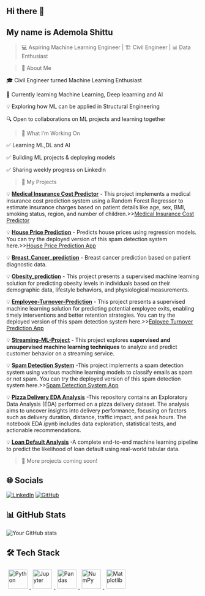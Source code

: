 ## Hi there 👋
## My name is Ademola Shittu

> 💻 Aspiring Machine Learning Engineer | 🏗 Civil Engineer | 📊 Data Enthusiast

> 🚀 About Me

🎓 Civil Engineer turned Machine Learning Enthusiast

🤖 Currently learning Machine Learning, Deep leaarning and AI

💡 Exploring how ML can be applied in Structural Engineering

🔍 Open to collaborations on ML projects and learning together

> 📌 What I’m Working On

✅ Learning ML,DL and AI

✅ Building ML projects & deploying models

✅ Sharing weekly progress on LinkedIn

> 📂 My Projects

💡 **[Medical Insurance Cost Predictor](https://github.com/Ademolashittu0543/Medical_insurance_cost_prediction)** - This project implements a medical insurance cost prediction system using a Random Forest Regressor to estimate insurance charges based on patient details like age, sex, BMI, smoking status, region, and number of children.>>[Medical Insurance Cost Predictor ](https://medicalinsurancecostprediction-ev89nczdpen4ioxctefohn.streamlit.app/)
 
💡 **[House Price Prediction](https://github.com/Ademolashittu0543/House_price_-prediction)** - Predicts house prices using regression models. You can try the deployed version of this spam detection system here.>>[House Price Prediction App ](https://houseprice-prediction-01.streamlit.app)

💡 **[Breast_Cancer_prediction](https://github.com/Ademolashittu0543/Breast_Cancer_prediction)** - Breast cancer prediction based on patient diagnostic data.

💡 **[Obesity_prediction](https://github.com/Ademolashittu0543/Obesity-_Prediction)** - This project presents a supervised machine learning solution for predicting obesity levels in individuals based on their demographic data, lifestyle behaviors, and physiological measurements.

💡 **[Employee-Turnover-Prediction](https://github.com/Ademolashittu0543/Employee-Turnover-Prediction)** - This project presents a supervised machine learning solution for predicting potential employee exits, enabling timely interventions and better retention strategies. You can try the deployed version of this spam detection system here.>>[Eployee Turnover Prediction App](https://eemployee-tturnover-pprediction-y.streamlit.app)


💡 **[Streaming-ML-Project](https://github.com/Ademolashittu0543/Streaming-ML-Project)** - This project explores **supervised and unsupervised machine learning techniques** to analyze and predict customer behavior on a streaming service.

💡 **[Spam Detection System](https://github.com/Ademolashittu0543/Spam-Detection-System)** -This project implements a spam detection system using various machine learning models to classify emails as spam or not spam. You can try the deployed version of this spam detection system here.>>[Spam Detection System App](https://spam-detection-system-vlvakga8tabxfyc3s7kufo.streamlit.app)

💡 **[Pizza Delivery EDA Analysis](https://github.com/Ademolashittu0543/Exploratory_Data_Analysis)** -This repository contains an Exploratory Data Analysis (EDA) performed on a pizza delivery dataset. The analysis aims to uncover insights into delivery performance, focusing on factors such as delivery duration, distance, traffic impact, and peak hours. The notebook EDA.ipynb includes data exploration, statistical tests, and actionable recommendations.

💡 **[Loan Default  Analysis](https://github.com/Ademolashittu0543/Exploratory_Data_Analysis)** -A complete end-to-end machine learning pipeline to predict the likelihood of loan default using real-world tabular data.

> 📌 More projects coming soon!

## 🌐 Socials

[![LinkedIn](https://img.icons8.com/fluent/48/000000/linkedin.png)](https://www.linkedin.com/in/shittu-ademola-842126291/)
[![GitHub](https://img.icons8.com/fluent/48/000000/github.png)](https://github.com/Ademolashittu0543) 

## 📊 GitHub Stats

![Your GitHub stats](https://github-readme-stats.vercel.app/api?username=Ademolashittu0543&show_icons=true&theme=dark)  



## 🛠️ Tech Stack

<p align="left">
  <!-- Python -->
  <a href="https://www.python.org/" target="_blank" rel="noopener noreferrer">
    <img src="https://cdn.jsdelivr.net/gh/devicons/devicon/icons/python/python-original.svg" alt="Python" width="50" height="50" style="padding:5px;"/>
  </a>
  
  <!-- Jupyter -->
  <a href="https://jupyter.org/" target="_blank" rel="noopener noreferrer">
    <img src="https://cdn.jsdelivr.net/gh/devicons/devicon/icons/jupyter/jupyter-original.svg" alt="Jupyter" width="50" height="50" style="padding:5px;"/>
  </a>
  
  <!-- Pandas -->
  <a href="https://pandas.pydata.org/" target="_blank" rel="noopener noreferrer">
    <img src="https://cdn.jsdelivr.net/gh/devicons/devicon/icons/pandas/pandas-original.svg" alt="Pandas" width="50" height="50" style="padding:5px;"/>
  </a>
  
  <!-- NumPy -->
  <a href="https://numpy.org/" target="_blank" rel="noopener noreferrer">
    <img src="https://cdn.jsdelivr.net/gh/devicons/devicon/icons/numpy/numpy-original.svg" alt="NumPy" width="50" height="50" style="padding:5px;"/>
  </a>
  
  <!-- Matplotlib -->
  <img src="https://cdn.jsdelivr.net/gh/devicons/devicon/icons/matplotlib/matplotlib-original.svg" title="Matplotlib" alt="Matplotlib" width="50" height="50" style="padding:5px;"/>
</p>
